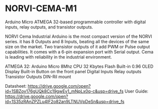 # NORVI-CEMA-M1
Arduino Micro ATMEGA 32-based programmable controller with digital inputs, relay outputs, and transistor outputs.

NORVI Cema Industrial Arduino is the most compact version of the NORVI series. 
it has 8 Outputs and 8 Inputs, beating all the devices of the same size on the market. 
Two transistor outputs of it add PWM or Pulse output capabilities. 
It comes with a 6-pin expansion port with Serial output. 
Cema is leading with reliability in the industrial environment. 

ATMEGA 32:  Arduino Micro
            8Mhz CPU
            32 Kbytes Flash
Built-in 0.96 OLED Display
Built-in Button on the front panel
Digital Inputs
Relay outputs
Transistor Outputs
DIN-Ril mount

Datasheet:   https://drive.google.com/open?id=1SBZov176gUQk8Cc19gwEv1_mNpLx0q-c&usp=drive_fs
User Guide:  https://drive.google.com/open?id=1S35zRAnZPZLu4IF2o82an9LTNUVpDeSn&usp=drive_fs
